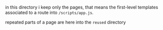 in this directory i keep only the pages, that means the first-level
templates associated to a route into `/scripts/app.js`.

repeated parts of a page are here into the `reused` directory
